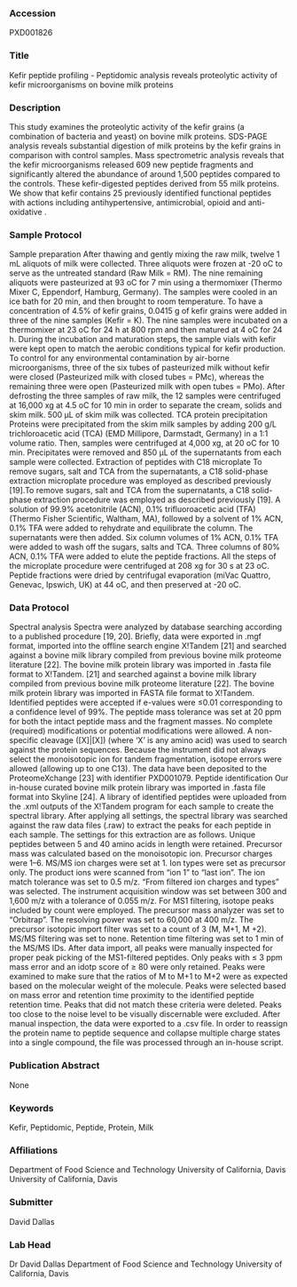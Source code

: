### Accession
PXD001826

### Title
Kefir peptide profiling -  Peptidomic analysis reveals proteolytic activity of kefir microorganisms on bovine milk proteins

### Description
This study examines the proteolytic activity of the kefir grains (a combination of bacteria and yeast) on bovine milk proteins. SDS-PAGE analysis reveals substantial digestion of milk proteins by the kefir grains in comparison with control samples. Mass spectrometric analysis reveals that the kefir microorganisms released 609 new peptide fragments and significantly altered the abundance of around 1,500 peptides compared to the controls. These kefir-digested peptides derived from 55 milk proteins. We show that kefir contains 25 previously identified functional peptides with actions including antihypertensive, antimicrobial, opioid and anti-oxidative .

### Sample Protocol
Sample preparation After thawing and gently mixing the raw milk, twelve 1 mL aliquots of milk were collected. Three aliquots were frozen at -20 oC to serve as the untreated standard (Raw Milk = RM). The nine remaining aliquots were pasteurized at 93 oC for 7 min using a thermomixer (Thermo Mixer C, Eppendorf, Hamburg, Germany). The samples were cooled in an ice bath for 20 min, and then brought to room temperature. To have a concentration of 4.5% of kefir grains, 0.0415 g of kefir grains were added in three of the nine samples (Kefir = K). The nine samples were incubated on a thermomixer at 23 oC for 24 h at 800 rpm and then matured at 4 oC for 24 h. During the incubation and maturation steps, the sample vials with kefir were kept open to match the aerobic conditions typical for kefir production. To control for any environmental contamination by air-borne microorganisms, three of the six tubes of pasteurized milk without kefir were closed (Pasteurized milk with closed tubes = PMc), whereas the remaining three were open (Pasteurized milk with open tubes = PMo).  After defrosting the three samples of raw milk, the 12 samples were centrifuged at 16,000 xg at 4.5 oC for 10 min in order to separate the cream, solids and skim milk. 500 µL of skim milk was collected. TCA protein precipitation Proteins were precipitated from the skim milk samples by adding 200 g/L trichloroacetic acid (TCA) (EMD Millipore, Darmstadt, Germany) in a 1:1 volume ratio. Then, samples were centrifuged at 4,000 xg, at 20 oC for 10 min. Precipitates were removed and 850 µL of the supernatants from each sample were collected. Extraction of peptides with C18 microplate To remove sugars, salt and TCA from the supernatants, a C18 solid-phase extraction microplate procedure was employed as described previously [19].To remove sugars, salt and TCA from the supernatants, a C18 solid-phase extraction procedure was employed as described previously [19]. A solution of 99.9% acetonitrile (ACN), 0.1% trifluoroacetic acid (TFA) (Thermo Fisher Scientific, Waltham, MA), followed by a solvent of 1% ACN, 0.1% TFA were added to rehydrate and equilibrate the column. The supernatants were then added. Six column volumes of 1% ACN, 0.1% TFA were added to wash off the sugars, salts and TCA. Three columns of 80% ACN, 0.1% TFA were added to elute the peptide fractions. All the steps of the microplate procedure were centrifuged at 208 xg for 30 s at 23 oC. Peptide fractions were dried by centrifugal evaporation (miVac Quattro, Genevac, Ipswich, UK) at 44 oC, and then preserved at -20 oC.

### Data Protocol
Spectral analysis Spectra were analyzed by database searching according to a published procedure [19, 20]. Briefly, data were exported in .mgf format, imported into the offline search engine X!Tandem [21] and searched against a bovine milk library compiled from previous bovine milk proteome literature [22]. The bovine milk protein library was imported in .fasta file format to X!Tandem. [21] and searched against a bovine milk library compiled from previous bovine milk proteome literature [22]. The bovine milk protein library was imported in FASTA file format to X!Tandem. Identified peptides were accepted if e-values were ≤0.01 corresponding to a confidence level of 99%. The peptide mass tolerance was set at 20 ppm for both the intact peptide mass and the fragment masses. No complete (required) modifications or potential modifications were allowed. A non-specific cleavage ([X]|[X]) (where ‘X’ is any amino acid) was used to search against the protein sequences. Because the instrument did not always select the monoisotopic ion for tandem fragmentation, isotope errors were allowed (allowing up to one C13). The data have been deposited to the ProteomeXchange [23] with identifier PXD001079.  Peptide identification Our in-house curated bovine milk protein library was imported in .fasta file format into Skyline [24]. A library of identified peptides were uploaded from the .xml outputs of the X!Tandem program for each sample to create the spectral library. After applying all settings, the spectral library was searched against the raw data files (.raw) to extract the peaks for each peptide in each sample. The settings for this extraction are as follows. Unique peptides between 5 and 40 amino acids in length were retained. Precursor mass was calculated based on the monoisotopic ion. Precursor charges were 1–6. MS/MS ion charges were set at 1. Ion types were set as precursor only. The product ions were scanned from “ion 1” to “last ion”. The ion match tolerance was set to 0.5 m/z. “From filtered ion charges and types” was selected. The instrument acquisition window was set between 300 and 1,600 m/z with a tolerance of 0.055 m/z. For MS1 filtering, isotope peaks included by count were employed. The precursor mass analyzer was set to “Orbitrap”. The resolving power was set to 60,000 at 400 m/z. The precursor isotopic import filter was set to a count of 3 (M, M+1, M +2). MS/MS filtering was set to none. Retention time filtering was set to 1 min of the MS/MS IDs. After data import, all peaks were manually inspected for proper peak picking of the MS1-filtered peptides. Only peaks with ≤ 3 ppm mass error and an idotp score of ≥ 80 were only retained. Peaks were examined to make sure that the ratios of M to M+1 to M+2 were as expected based on the molecular weight of the molecule. Peaks were selected based on mass error and retention time proximity to the identified peptide retention time. Peaks that did not match these criteria were deleted. Peaks too close to the noise level to be visually discernable were excluded. After manual inspection, the data were exported to a .csv file. In order to reassign the protein name to peptide sequence and collapse multiple charge states into a single compound, the file was processed through an in-house script.

### Publication Abstract
None

### Keywords
Kefir, Peptidomic, Peptide, Protein, Milk

### Affiliations
Department of Food Science and Technology University of California, Davis
University of California, Davis

### Submitter
David Dallas

### Lab Head
Dr David Dallas
Department of Food Science and Technology University of California, Davis


